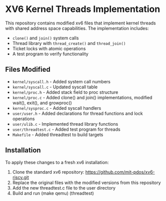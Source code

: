 # XV6 Kernel Threads Implementation

This repository contains modified xv6 files that implement kernel threads with shared address space capabilities. The implementation includes:

- `clone()` and `join()` system calls
- Thread library with `thread_create()` and `thread_join()`
- Ticket locks with atomic operations
- A test program to verify functionality

## Files Modified

- `kernel/syscall.h` - Added system call numbers
- `kernel/syscall.c` - Updated syscall table
- `kernel/proc.h` - Added stack field to proc structure
- `kernel/proc.c` - Added clone() and join() implementations, modified wait(), exit(), and growproc()
- `kernel/sysproc.c` - Added syscall handlers
- `user/user.h` - Added declarations for thread functions and lock operations
- `user/ulib.c` - Implemented thread library functions
- `user/threadtest.c` - Added test program for threads
- `Makefile` - Added threadtest to build targets

## Installation

To apply these changes to a fresh xv6 installation:

1. Clone the standard xv6 repository:  https://github.com/mit-pdos/xv6-riscv.git
2. Replace the original files with the modified versions from this repository
3. Add the new threadtest.c file to the user directory
4. Build and run (make qemu) (threadtest) 
